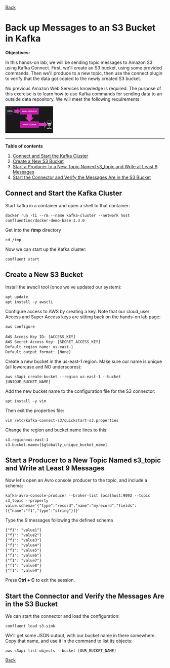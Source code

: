 [Back](/learn/apache-kafka/README.md)

# Back up Messages to an S3 Bucket in Kafka

**Objectives:**

In this hands-on lab, we will be sending topic messages to Amazon S3 using Kafka Connect. First, we'll create an S3 bucket, using some provided commands. Then we'll produce to a new topic, then use the connect plugin to verify that the data got copied to the newly created S3 bucket.

No previous Amazon Web Services knowledge is required. The purpose of this exercise is to learn how to use Kafka commands for sending data to an outside data repository. We will meet the following requirements:

<img src="/learn/apache-kafka/data/lab-backup-message-to-s3.png" width="30%" />

-----------------
**Table of contents**
1. [Connect and Start the Kafka Cluster](#connect-and-start-the-kafka-cluster)
2. [Create a New S3 Bucket](#create-a-new-s3-bucket)
3. [Start a Producer to a New Topic Named s3_topic and Write at Least 9 Messages](#start-a-producer-to-a-new-topic-named-s3_topic-and-write-at-least-9-messages)
4. [Start the Connector and Verify the Messages Are in the S3 Bucket](#start-the-connector-and-verify-the-messages-are-in-the-s3-bucket)

## Connect and Start the Kafka Cluster
Start kafka in a container and open a shell to that container:
```
docker run -ti --rm --name kafka-cluster --network host confluentinc/docker-demo-base:3.3.0
```

Get into the **/tmp** directory
```
cd /tmp
```

Now we can start up the Kafka cluster:
```
confluent start
```

## Create a New S3 Bucket
Install the awscli tool (once we've updated our system):
```
apt update
apt install -y awscli
```

Configure access to AWS by creating a key. Note that our cloud_user Access and Super Access keys are sitting back on the hands-on lab page:
```
aws configure

AWS Access Key ID: [ACCESS_KEY]
AWS Secret Access Key: [SECRET_ACCESS_KEY]
Default region name: us-east-1
Default output format: [None]
```

Create a new bucket in the us-east-1 region. Make sure our name is unique (all lowercase and NO underscores):
```
aws s3api create-bucket --region us-east-1 --bucket [UNIQUE_BUCKET_NAME]
```

Add the new bucket name to the configuration file for the S3 connector:
```
apt install -y vim
```

Then exit the properties file:
```
vim /etc/kafka-connect-s3/quickstart-s3.properties
```

Change the region and bucket.name lines to this:
```
s3.region=us-east-1
s3.bucket.name=[$globally_unique_bucket_name]
```

## Start a Producer to a New Topic Named s3_topic and Write at Least 9 Messages
Now let's open an Avro console producer to the topic, and include a schema:
```
kafka-avro-console-producer --broker-list localhost:9092 --topic s3_topic --property value.schema='{"type":"record","name":"myrecord","fields":[{"name":"f1","type":"string"}]}'
```

Type the 9 messages following the defined schema
```
{"f1": "value1"}
{"f1": "value2"}
{"f1": "value3"}
{"f1": "value4"}
{"f1": "value5"}
{"f1": "value6"}
{"f1": "value7"}
{"f1": "value8"}
{"f1": "value9"}
```

Press **Ctrl + C** to exit the session.

## Start the Connector and Verify the Messages Are in the S3 Bucket
We can start the connector and load the configuration:
```
confluent load s3-sink
```

We'll get some JSON output, with our bucket name in there somewhere. Copy that name, and use it in the command to list its objects:
```
aws s3api list-objects --bucket [OUR_BUCKET_NAME]
```

[Back](/learn/apache-kafka/README.md)